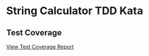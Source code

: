 # String Calculator TDD Kata

## Test Coverage

[View Test Coverage Report](https://eshaansinghparihar.github.io/string-calculator-kata/coverage/html/)

